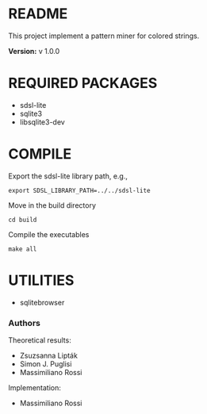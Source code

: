 # README #

This project implement a pattern miner for colored strings.

**Version:** v 1.0.0

# REQUIRED PACKAGES #
* sdsl-lite
* sqlite3
* libsqlite3-dev

# COMPILE

Export the sdsl-lite library path, e.g.,

`export SDSL_LIBRARY_PATH=../../sdsl-lite `

Move in the build directory

`cd build`

Compile the executables

`make all`

# UTILITIES

* sqlitebrowser

### Authors ###

Theoretical results:

* Zsuzsanna Lipták
* Simon J. Puglisi
* Massimiliano Rossi

Implementation:

* Massimiliano Rossi

